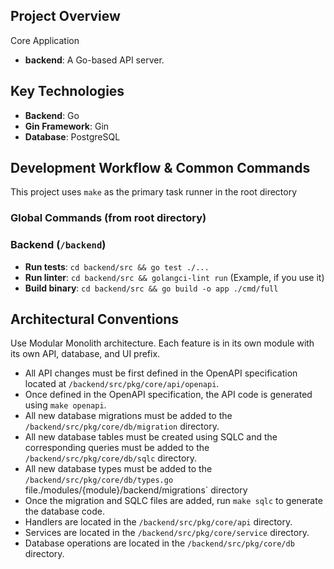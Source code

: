 ## Project Overview

Core Application

- **backend**: A Go-based API server.

## Key Technologies

- **Backend**: Go
- **Gin Framework**: Gin
- **Database**: PostgreSQL

## Development Workflow & Common Commands

This project uses `make` as the primary task runner in the root directory

### Global Commands (from root directory)

### Backend (`/backend`)

- **Run tests**: `cd backend/src && go test ./...`
- **Run linter**: `cd backend/src && golangci-lint run` (Example, if you use it)
- **Build binary**: `cd backend/src && go build -o app ./cmd/full`

## Architectural Conventions

Use Modular Monolith architecture.
Each feature is in its own module with its own API, database, and UI prefix.

- All API changes must be first defined in the OpenAPI specification located at
  `/backend/src/pkg/core/api/openapi`.
- Once defined in the OpenAPI specification, the API code is generated using `make openapi`.
- All new database migrations must be added to the `/backend/src/pkg/core/db/migration` directory.
- All new database tables must be created using SQLC and the corresponding queries must be added to the `/backend/src/pkg/core/db/sqlc` directory.
- All new database types must be added to the `/backend/src/pkg/core/db/types.go` file./modules/{module}/backend/migrations` directory
- Once the migration and SQLC files are added, run `make sqlc` to generate the database code.
- Handlers are located in the `/backend/src/pkg/core/api` directory.
- Services are located in the `/backend/src/pkg/core/service` directory.
- Database operations are located in the `/backend/src/pkg/core/db` directory.
